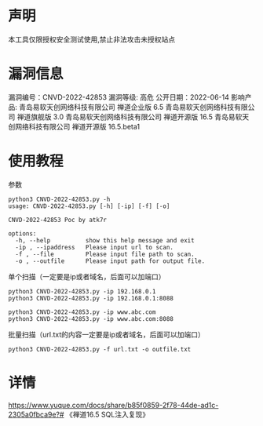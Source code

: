 # 声明
本工具仅限授权安全测试使用,禁止非法攻击未授权站点

# 漏洞信息
漏洞编号：CNVD-2022-42853
漏洞等级: 高危
公开日期：2022-06-14
影响产品:
青岛易软天创网络科技有限公司 禅道企业版 6.5
青岛易软天创网络科技有限公司 禅道旗舰版 3.0
青岛易软天创网络科技有限公司 禅道开源版 16.5
青岛易软天创网络科技有限公司 禅道开源版 16.5.beta1

# 使用教程

参数

```
python3 CNVD-2022-42853.py -h                                                                               
usage: CNVD-2022-42853.py [-h] [-ip] [-f] [-o]

CNVD-2022-42853 Poc by atk7r

options:
  -h, --help          show this help message and exit
  -ip , --ipaddress   Please input url to scan.
  -f , --file         Please input file path to scan.
  -o , --outfile      Please input path for output file.
```

单个扫描（一定要是ip或者域名，后面可以加端口）

```
python3 CNVD-2022-42853.py -ip 192.168.0.1
python3 CNVD-2022-42853.py -ip 192.168.0.1:8088

python3 CNVD-2022-42853.py -ip www.abc.com
python3 CNVD-2022-42853.py -ip www.abc.com:8088
```

批量扫描（url.txt的内容一定要是ip或者域名，后面可以加端口）

```
python3 CNVD-2022-42853.py -f url.txt -o outfile.txt
```

# 详情
https://www.yuque.com/docs/share/b85f0859-2f78-44de-ad1c-2305a0fbca9e?# 《禅道16.5 SQL注入复现》
